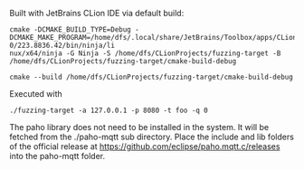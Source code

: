 Built with JetBrains CLion IDE via default build:
```
cmake -DCMAKE_BUILD_TYPE=Debug -DCMAKE_MAKE_PROGRAM=/home/dfs/.local/share/JetBrains/Toolbox/apps/CLion/ch-0/223.8836.42/bin/ninja/li
nux/x64/ninja -G Ninja -S /home/dfs/CLionProjects/fuzzing-target -B /home/dfs/CLionProjects/fuzzing-target/cmake-build-debug

cmake --build /home/dfs/CLionProjects/fuzzing-target/cmake-build-debug
```

Executed with
```
./fuzzing-target -a 127.0.0.1 -p 8080 -t foo -q 0
```

The paho library does not need to be installed in the system.
It will be fetched from the ./paho-mqtt sub directory.
Place the include and lib folders of the official release at https://github.com/eclipse/paho.mqtt.c/releases into the paho-mqtt folder.
